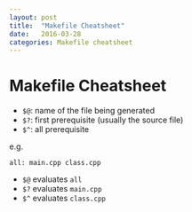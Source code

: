 ```yaml
---
layout: post
title:  "Makefile Cheatsheet"
date:   2016-03-28
categories: Makefile cheatsheet
---
```


# Makefile Cheatsheet

* `$@`: name of the file being generated
* `$?`: first prerequisite (usually the source file)
* `$^`: all prerequisite

e.g.

```
all: main.cpp class.cpp
```

* `$@` evaluates `all`
* `$?` evaluates `main.cpp`
* `$^` evaluates `class.cpp`